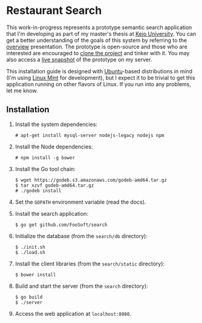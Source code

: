 # Restaurant Search #

This work-in-progress represents a prototype semantic search application that I'm developing as part of my master's
thesis at [Keio University](http://www.sfc.keio.ac.jp/). You can get a better understanding of the goals of this system
by referring to the [overview](https://github.com/FooSoft/search-slides/archive/master.zip) presentation. The prototype
is open-source and those who are interested are encouraged to [clone the project](https://github.com/FooSoft/search) and
tinker with it. You may also access a [live snapshot](http://foosoft.net:8080/) of the prototype on my server.

This installation guide is designed with [Ubuntu](http://www.ubuntu.com/)-based distributions in mind (I'm using [Linux
Mint](http://www.linuxmint.com/) for development), but I expect it to be trivial to get this application running on
other flavors of Linux. If you run into any problems, let me know.


## Installation ##

1.  Install the system dependencies:

    ```
    # apt-get install mysql-server nodejs-legacy nodejs npm
    ```

2.  Install the Node dependencies:

    ```
    # npm install -g bower
    ```

3.  Install the Go tool chain:

    ```
    $ wget https://godeb.s3.amazonaws.com/godeb-amd64.tar.gz
    $ tar xzvf godeb-amd64.tar.gz
    # ./godeb install
    ```

4.  Set the `GOPATH` environment variable (read the docs).

5.  Install the search application:

    ```
    $ go get github.com/FooSoft/search
    ```

6.  Initialize the database (from the `search/db` directory):

    ```
    $ ./init.sh
    $ ./load.sh
    ```

7.  Install the client libraries (from the `search/static` directory):

    ```
    $ bower install
    ```

8.  Build and start the server (from the `search` directory):

    ```
    $ go build
    $ ./server
    ```

9.  Access the web application at `localhost:8080`.
